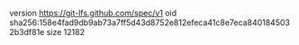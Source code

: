 version https://git-lfs.github.com/spec/v1
oid sha256:158e4fad9db9ab73a7ff5d43d8752e812efeca41c8e7eca8401845032b3df81e
size 12182
